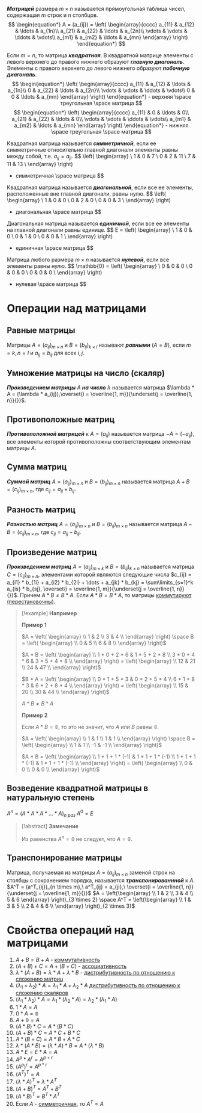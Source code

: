 ***Матрицей*** размера $m \times n$ называется прямоугольная таблица чисел, содержащая $m$ строк и $n$ столбцов.
$$
\begin{equation*}
A = (a_{ij}) = \left(
\begin{array}{cccc}
a_{11} & a_{12} & \ldots & a_{1n}\\
a_{21} & a_{22} & \ldots & a_{2n}\\
\vdots & \vdots & \ddots & \vdots\\
a_{m1} & a_{m2} & \ldots & a_{mn}
\end{array}
\right)
\end{equation*}
$$

Если $m = n$, то матрица ***квадратная***.
В квадратной матрице элементы с левого верхнего до правого нижнего образуют ***главную диагональ***. Элементы с правого верхнего до левого нижнего образуют ***побочную диагональ***.
$$
\begin{equation*}
\left(
\begin{array}{cccc}
a_{11} & a_{12} & \ldots & a_{1n}\\
0 & a_{22} & \ldots & a_{2n}\\
\vdots & \vdots & \ddots & \vdots\\
0 & 0 & \ldots & a_{mn}
\end{array}
\right)
\end{equation*} - верхняя \space треугольная \space матрица
$$
$$
\begin{equation*}
\left(
\begin{array}{cccc}
a_{11} & 0 & \ldots & 0\\
a_{21} & a_{22} & \ldots & 0\\
\vdots & \vdots & \ddots & \vdots\\
a_{m1} & a_{m2} & \ldots & a_{mn}
\end{array}
\right)
\end{equation*} - нижняя \space треугольная \space матрица
$$

Квадратная матрица называется ***симметричной***, если ее симметричные относительно главной диагонали элементы равны между собой, т.е. $a_{ij} = a_{ji}$.
$$
\left(
\begin{array} \\
1 & 0 & 7 \\
0 & 2 & 11 \\
7 & 11 & 13 \\
\end{array}
\right)
- симметричная \space матрица
$$

Квадратная матрица называется ***диагональной***, если все ее элементы, расположенные вне главной диагонали, равны нулю.
$$
\left(
\begin{array} \\
1 & 0 & 0 \\
0 & 2 & 0 \\
0 & 0 & 3 \\
\end{array}
\right)
- диагональная \space матрица
$$

Диагональная матрица называется ***единичной***, если все ее элементы на главной диагонали равны единице.
$$
E = \left(
\begin{array} \\
1 & 0 & 0 \\
0 & 1 & 0 \\
0 & 0 & 1 \\
\end{array}
\right)
- единичная \space матрица
$$

Матрица любого размера $m \times n$ называется ***нулевой***, если все элементы равны нулю.
$$
\mathbb{0} = \left(
\begin{array} \\
0 & 0 & 0 \\
0 & 0 & 0 \\
0 & 0 & 0 \\
\end{array}
\right)
- нулевая \space матрица
$$
# Операции над матрицами
## Равные матрицы

Матрицы $A = (a_{ij})_{m \times n}$ и $B = (b_{ij})_{k \times l}$ называют ***равными*** $(A = B)$, если $m = k, n = l$ и $a_{ij} = b_{ij}$ для всех $i,j$.
## Умножение матрицы на число (скаляр)

***Произведением матрицы*** $A$ ***на число*** $\lambda$ называется матрица $\lambda * A = (\lambda * a_{ij}),\overset{i = \overline{1, m}}{\underset{j = \overline{1, n}}{}}$.
## Противоположные матриц

***Противоположной матрицей*** к $A = (a_{ij})$ называется матрица $-A = (-a_{ij})$, все элементы которой противоположны соответствующим элементам матрицы $A$.
## Сумма матриц

***Суммой матриц*** $A = (a_{ij})_{m \times n}$ и $B = (b_{ij})_{m \times n}$ называется матрица $A + B = (c_{ij})_{m \times n}$, где $c_{ij} = a_{ij} + b_{ij}$.
## Разность матриц

***Разностью матриц*** $A = (a_{ij})_{m \times n}$ и $B = (b_{ij})_{m \times n}$ называется матрица $A - B = (c_{ij})_{m \times n}$, где $c_{ij} = a_{ij} - b_{ij}$.
## Произведение матриц

***Произведением матриц*** $A = (a_{ij})_{m \times k}$ и $B = (b_{ij})_{k \times n}$ называется матрица $C = (c_{ij})_{m \times n}$, элементами которой являются следующие числа $c_{ij} = a_{i1} * b_{1i} + a_{i2} * b_{2i} + \dots + a_{jk} * b_{kj} = \sum\limits_{s=1}^k a_{is} * b_{sj}, \overset{i = \overline{1, m}}{\underset{j = \overline{1, n}}{}}$.
Причем $A * B \neq B * A$.
Если $A * B = B * A$, то матрицы <u>коммутируют (перестановочны)</u>.

>[!example] **Например**
>
>**Пример 1**
>
>$A = \left(
>\begin{array} \\
>1 & 2 \\
>3 & 4 \\
>\end{array}
>\right)
>\space
>B = \left(
>\begin{array} \\
>0 & 5 \\
>6 & 8 \\
>\end{array}
>\right)$
>
>$A * B = \left(
>\begin{array} \\
>1 * 0 + 2 * 6 & 1 * 5 + 2 * 8 \\
>3 * 0 + 4 * 6 & 3 * 5 + 4 * 8 \\
>\end{array}
>\right) = \left(
>\begin{array} \\
>12 & 21 \\
>24 & 47 \\
>\end{array}
>\right)$
>
>$B * A = \left(
>\begin{array} \\
>0 * 1 + 5 * 3 & 0 * 2 + 5 * 4 \\
>6 * 1 + 8 * 3 & 6 * 2 + 8 * 4 \\
>\end{array}
>\right) = \left(
>\begin{array} \\
>15 & 20 \\
>30 & 44 \\
>\end{array}
>\right)$
>
>$A * B \neq B * A$
>
>**Пример 2**
>
>Если $A * B = \mathbb{0}$, то это не значит, что $A$ или $B$ равны $\mathbb{0}$.
>
>$A = \left(
>\begin{array} \\
>1 & 1 \\
>1 & 1 \\
>\end{array}
>\right)
>\space
>B = \left(
>\begin{array} \\
>1 & 1 \\
>-1 & -1 \\
>\end{array}
>\right)$
>
>$A * B = \left(
>\begin{array} \\
>1 * 1 + 1 * (-1) & 1 * 1 + 1 * (-1) \\
>1 * 1 + 1 * (-1) & 1 * 1 + 1 * (-1) \\
>\end{array}
>\right) = \left(
>\begin{array} \\
>0 & 0 \\
>0 & 0 \\
>\end{array}
>\right)$
## Возведение квадратной матрицы в натуральную степень

$A^n = (A * A * A * \dots * A)_{n \ раз}$
$A^0 = E$

>[!abstract] **Замечание**
>
>Из равенства $A^n = \mathbb{0}$ не следует, что $A = \mathbb{0}$.
## Транспонирование матрицы

Матрица, получаемая из матрицы $A = (a_{ij})_{m \times n}$ заменой строк на столбцы с сохранением порядка, называется ***транспонированнной*** к $A$.
$A^T = (a^T_{ij})_{n \times m},\ a^T_{ij} = a_{ji},\ \overset{i = \overline{1, n}}{\underset{j = \overline{1, m}}{}}$
$A = \left(\begin{array} \\ 1 & 2 \\ 3 & 4 \\ 5 & 6 \end{array} \right)_{3 \times 2} \space A^T = \left(\begin{array} \\ 1 & 3 & 5 \\ 2 & 4 & 6 \\ \end{array} \right)_{2 \times 3}$
# Свойства операций над матрицами

1) $A + B = B + A$ - <u>коммутативность</u>
2) $(A + B) + C = A + (B + C)$ - <u>ассоциативность</u>
3) $\lambda * (A + B) = \lambda * A + \lambda * B$ - <u>дистрибутивность по отношению к сложению матриц</u>
4) $(\lambda_{1} + \lambda_{2}) * A = \lambda_{1} * A + \lambda_{2} * A$ <u>дистрибутивность по отношению к сложению скаляров</u>
5) $(\lambda_{1} * \lambda_{2}) * A = \lambda_{1} * (\lambda_{2} * A) = \lambda_{2} * (\lambda_{1} * A)$
6) $1 * A = A$
7) $0 * A = \mathbb{0}$
8) $A + \mathbb{0} = A$
9) $(A * B) * C = A * (B * C)$
10) $(A + B) * C = A * C + B * C$
11) $A * (B + C) = A * B + A * C$
12) $\lambda * (A * B) = (\lambda * A) * B = A * (\lambda * B)$
13) $A * E = E * A = A$
14) $A^p * A^r = A^{p + r}$
15) $(A^p)^r = A^{p*r}$
16) $(A^T)^T = A$
17) $(\lambda*A)^T = \lambda * A^T$
18) $(A + B)^T = A^T + B^T$
19) $(A * B)^T = B^T * A^T$
20) Если $A$ - <u>симметричная</u>, то $A^T = A$

